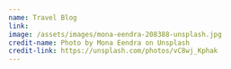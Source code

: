 ```yaml
---
name: Travel Blog
link:
image: /assets/images/mona-eendra-208388-unsplash.jpg
credit-name: Photo by Mona Eendra on Unsplash
credit-link: https://unsplash.com/photos/vC8wj_Kphak
---
```

